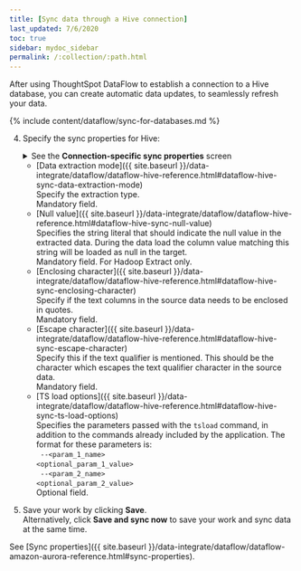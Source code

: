 ```yaml
---
title: [Sync data through a Hive connection]
last_updated: 7/6/2020
toc: true
sidebar: mydoc_sidebar
permalink: /:collection/:path.html
---
```

After using ThoughtSpot DataFlow to establish a connection to a Hive database, you can create automatic data updates, to seamlessly refresh your data.

{% include content/dataflow/sync-for-databases.md %}

4. Specify the sync properties for Hive:

   <details>
     <summary>See the <strong>Connection-specific sync properties</strong> screen</summary>
     <p><img src="../../images/dataflow-set-sync-properties-draft.png" alt="Enter sync details" /></p></details>

   <!--![Enter sync details]({{ site.baseurl }}/images/dataflow-hive-sync.png "Enter sync details")-->

   * [Data extraction mode]({{ site.baseurl }}/data-integrate/dataflow/dataflow-hive-reference.html#dataflow-hive-sync-data-extraction-mode)<br/>Specify the extraction type.<br/>Mandatory field.
   * [Null value]({{ site.baseurl }}/data-integrate/dataflow/dataflow-hive-reference.html#dataflow-hive-sync-null-value)<br/>Specifies the string literal that should indicate the null value in the extracted data. During the data load the column value matching this string will be loaded as null in the target.<br/>Mandatory field. For Hadoop Extract only.
   * [Enclosing character]({{ site.baseurl }}/data-integrate/dataflow/dataflow-hive-reference.html#dataflow-hive-sync-enclosing-character)<br/>Specify if the text columns in the source data needs to be enclosed in quotes.<br/>Mandatory field.
   * [Escape character]({{ site.baseurl }}/data-integrate/dataflow/dataflow-hive-reference.html#dataflow-hive-sync-escape-character)<br/>Specify this if the text qualifier is mentioned. This should be the character which escapes the text qualifier character in the source data.<br/>Mandatory field.
   * [TS load options]({{ site.baseurl }}/data-integrate/dataflow/dataflow-hive-reference.html#dataflow-hive-sync-ts-load-options)<br/>Specifies the parameters passed with the <code>tsload</code> command, in addition to the commands already included by the application. The format for these parameters is:<br/><code> --&lt;param_1_name&gt; &lt;optional_param_1_value&gt;</code><br/><code> --&lt;param_2_name&gt; &lt;optional_param_2_value&gt;</code><br/>Optional field.

5. Save your work by clicking **Save**.<br/>Alternatively, click **Save and sync now** to save your work and sync data at the same time.

See [Sync properties]({{ site.baseurl }}/data-integrate/dataflow/dataflow-amazon-aurora-reference.html#sync-properties).
